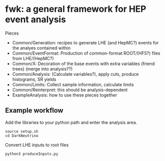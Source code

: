 # fwk: a general framework for HEP event analysis

Pieces
- Common/Generation: recipes to generate LHE (and HepMC?) events for the analyes contained within
- Common/EventFormat: Production of common-format ROOT/(HF5?) files from LHE/(HepMC?)
- Common/X: Decoration of the base events with extra variables (friend trees) (merge into analysis??)
- Common/Analysis: (Calculate variables?), apply cuts, produce histograms, SR yields
- Common/Limits: Collect sample information, calculate limits
- Common/Reinterpret: this should be analysis-dependent
- ExampleAnalysis: how to use these pieces together

## Example workflow

Add the libraries to your python path and enter the analysis area.
```
source setup.sh
cd DarkNeutrino
```

Convert LHE inputs to root files
```
python3 produceInputs.py
```

